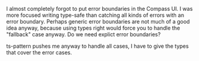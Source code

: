 I almost completely forgot to put error boundaries in the Compass UI.
I was more focused writing type-safe than catching all kinds of errors with an error boundary.
Perhaps generic error boundaries are not much of a good idea anyway, because using types right would force you to handle the "fallback" case anyway.
Do we need explict error boundaries?

ts-pattern pushes me anyway to handle all cases, I have to give the types that cover the error cases.
